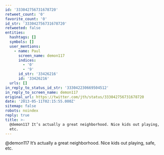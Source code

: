 ```yaml
---
id: '333042756731678720'
retweet_count: '0'
favorite_count: '0'
id_str: '333042756731678720'
retweeted: false
entities:
  hashtags: []
  symbols: []
  user_mentions:
    - name: Paul
      screen_name: demon117
      indices:
        - '0'
        - '9'
      id_str: '33426216'
      id: '33426216'
  urls: []
in_reply_to_status_id_str: '333042230669504512'
in_reply_to_screen_name: demon117
original_url: https://twitter.com/jth/status/333042756731678720
date: '2013-05-11T02:15:55.000Z'
sitemap: false
robots: noindex
reply: true
title: >-
  @demon117 It’s actually a great neighborhood. Nice kids out playing, safe,
  etc.
---
```


@demon117 It’s actually a great neighborhood. Nice kids out playing, safe, etc.